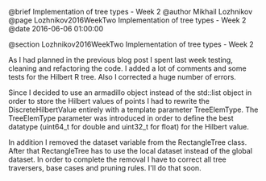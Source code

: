 @brief Implementation of tree types - Week 2
@author Mikhail Lozhnikov
@page Lozhnikov2016WeekTwo Implementation of tree types - Week 2
@date 2016-06-06 01:00:00

@section Lozhnikov2016WeekTwo Implementation of tree types - Week 2

As I had planned in the previous blog post I spent last week testing, cleaning and refactoring the code. I added a lot of comments and some tests for the Hilbert R tree. Also I corrected a huge number of errors.

Since I decided to use an armadillo object instead of the std::list object in order to store the Hilbert values of points I had to rewrite the DiscreteHilbertValue entirely with a template parameter TreeElemType. The TreeElemType parameter was introduced in order to define the best datatype (uint64_t for double and uint32_t for float) for the Hilbert value.

In addition I removed the dataset variable from the RectangleTree class. After that RectangleTree has to use the local dataset instead of the global dataset. In order to complete the removal I have to correct all tree traversers, base cases and pruning rules. I'll do that soon.